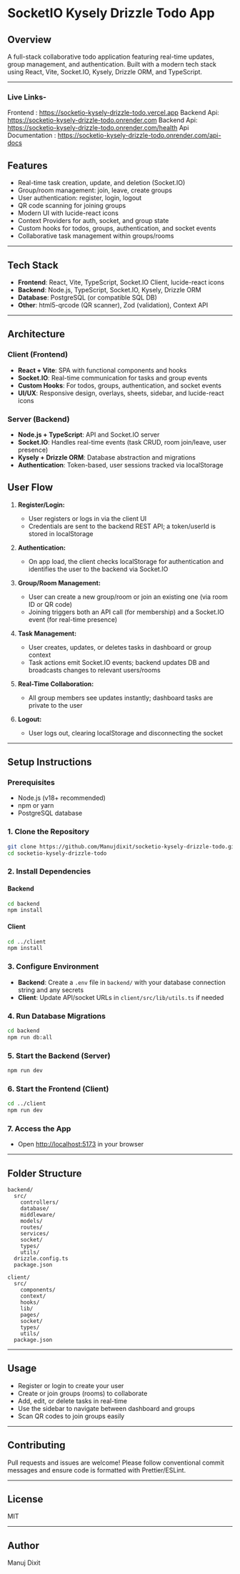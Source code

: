 # SocketIO Kysely Drizzle Todo App

## Overview

A full-stack collaborative todo application featuring real-time updates, group management, and authentication. Built with a modern tech stack using React, Vite, Socket.IO, Kysely, Drizzle ORM, and TypeScript.

---

### Live Links-

Frontend : https://socketio-kysely-drizzle-todo.vercel.app
Backend Api: https://socketio-kysely-drizzle-todo.onrender.com
Backend Api: https://socketio-kysely-drizzle-todo.onrender.com/health
Api Documentation : https://socketio-kysely-drizzle-todo.onrender.com/api-docs

## Features

- Real-time task creation, update, and deletion (Socket.IO)
- Group/room management: join, leave, create groups
- User authentication: register, login, logout
- QR code scanning for joining groups
- Modern UI with lucide-react icons
- Context Providers for auth, socket, and group state
- Custom hooks for todos, groups, authentication, and socket events
- Collaborative task management within groups/rooms

---

## Tech Stack

- **Frontend**: React, Vite, TypeScript, Socket.IO Client, lucide-react icons
- **Backend**: Node.js, TypeScript, Socket.IO, Kysely, Drizzle ORM
- **Database**: PostgreSQL (or compatible SQL DB)
- **Other**: html5-qrcode (QR scanner), Zod (validation), Context API

---

## Architecture

### Client (Frontend)

- **React + Vite**: SPA with functional components and hooks
- **Socket.IO**: Real-time communication for tasks and group events
- **Custom Hooks**: For todos, groups, authentication, and socket events
- **UI/UX**: Responsive design, overlays, sheets, sidebar, and lucide-react icons

### Server (Backend)

- **Node.js + TypeScript**: API and Socket.IO server
- **Socket.IO**: Handles real-time events (task CRUD, room join/leave, user presence)
- **Kysely + Drizzle ORM**: Database abstraction and migrations
- **Authentication**: Token-based, user sessions tracked via localStorage

## User Flow

1. **Register/Login:**

   - User registers or logs in via the client UI
   - Credentials are sent to the backend REST API; a token/userId is stored in localStorage

2. **Authentication:**

   - On app load, the client checks localStorage for authentication and identifies the user to the backend via Socket.IO

3. **Group/Room Management:**

   - User can create a new group/room or join an existing one (via room ID or QR code)
   - Joining triggers both an API call (for membership) and a Socket.IO event (for real-time presence)

4. **Task Management:**

   - User creates, updates, or deletes tasks in dashboard or group context
   - Task actions emit Socket.IO events; backend updates DB and broadcasts changes to relevant users/rooms

5. **Real-Time Collaboration:**

   - All group members see updates instantly; dashboard tasks are private to the user

6. **Logout:**
   - User logs out, clearing localStorage and disconnecting the socket

---

## Setup Instructions

### Prerequisites

- Node.js (v18+ recommended)
- npm or yarn
- PostgreSQL database

### 1. Clone the Repository

```sh
git clone https://github.com/Manujdixit/socketio-kysely-drizzle-todo.git
cd socketio-kysely-drizzle-todo
```

### 2. Install Dependencies

#### Backend

```sh
cd backend
npm install
```

#### Client

```sh
cd ../client
npm install
```

### 3. Configure Environment

- **Backend**: Create a `.env` file in `backend/` with your database connection string and any secrets
- **Client**: Update API/socket URLs in `client/src/lib/utils.ts` if needed

### 4. Run Database Migrations

```sh
cd backend
npm run db:all
```

### 5. Start the Backend (Server)

```sh
npm run dev
```

### 6. Start the Frontend (Client)

```sh
cd ../client
npm run dev
```

### 7. Access the App

- Open [http://localhost:5173](http://localhost:5173) in your browser

---

## Folder Structure

```
backend/
  src/
    controllers/
    database/
    middleware/
    models/
    routes/
    services/
    socket/
    types/
    utils/
  drizzle.config.ts
  package.json

client/
  src/
    components/
    context/
    hooks/
    lib/
    pages/
    socket/
    types/
    utils/
  package.json
```

---

## Usage

- Register or login to create your user
- Create or join groups (rooms) to collaborate
- Add, edit, or delete tasks in real-time
- Use the sidebar to navigate between dashboard and groups
- Scan QR codes to join groups easily

---

## Contributing

Pull requests and issues are welcome! Please follow conventional commit messages and ensure code is formatted with Prettier/ESLint.

---

## License

MIT

---

## Author

Manuj Dixit
